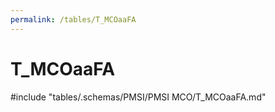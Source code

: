 ```yaml
---
permalink: /tables/T_MCOaaFA
---
```

# T\_MCOaaFA
<!-- SPDX-License-Identifier: MPL-2.0 -->

<!-- ATTENTION : Ne pas supprimer ou modifier la ligne ci-dessous -->
#include "tables/.schemas/PMSI/PMSI MCO/T_MCOaaFA.md"
<!-- ATTENTION : Ne pas supprimer ou modifier la ligne ci-dessus -->
